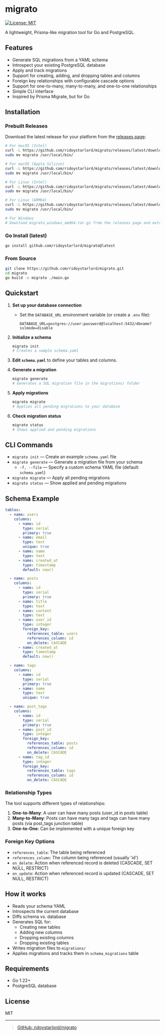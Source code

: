 # migrato

[![License: MIT](https://img.shields.io/badge/License-MIT-yellow.svg)](https://opensource.org/licenses/MIT)

A lightweight, Prisma-like migration tool for Go and PostgreSQL.

## Features

- Generate SQL migrations from a YAML schema
- Introspect your existing PostgreSQL database
- Apply and track migrations
- Support for creating, adding, and dropping tables and columns
- Foreign key relationships with configurable cascade options
- Support for one-to-many, many-to-many, and one-to-one relationships
- Simple CLI interface
- Inspired by Prisma Migrate, but for Go

## Installation

### Prebuilt Releases

Download the latest release for your platform from the [releases page](https://github.com/ridoystarlord/migrato/releases):

```sh
# For macOS (Intel)
curl -L https://github.com/ridoystarlord/migrato/releases/latest/download/migrato_darwin_amd64.tar.gz | tar -xz
sudo mv migrato /usr/local/bin/

# For macOS (Apple Silicon)
curl -L https://github.com/ridoystarlord/migrato/releases/latest/download/migrato_darwin_arm64.tar.gz | tar -xz
sudo mv migrato /usr/local/bin/

# For Linux (Intel)
curl -L https://github.com/ridoystarlord/migrato/releases/latest/download/migrato_linux_amd64.tar.gz | tar -xz
sudo mv migrato /usr/local/bin/

# For Linux (ARM64)
curl -L https://github.com/ridoystarlord/migrato/releases/latest/download/migrato_linux_arm64.tar.gz | tar -xz
sudo mv migrato /usr/local/bin/

# For Windows
# Download migrato_windows_amd64.tar.gz from the releases page and extract
```

### Go Install (latest)

```sh
go install github.com/ridoystarlord/migrato@latest
```

### From Source

```sh
git clone https://github.com/ridoystarlord/migrato.git
cd migrato
go build -o migrato ./main.go
```

## Quickstart

1. **Set up your database connection**

   - Set the `DATABASE_URL` environment variable (or create a `.env` file):
     ```env
     DATABASE_URL=postgres://user:password@localhost:5432/dbname?sslmode=disable
     ```

2. **Initialize a schema**

   ```sh
   migrato init
   # Creates a sample schema.yaml
   ```

3. **Edit `schema.yaml`** to define your tables and columns.

4. **Generate a migration**

   ```sh
   migrato generate
   # Generates a SQL migration file in the migrations/ folder
   ```

5. **Apply migrations**

   ```sh
   migrato migrate
   # Applies all pending migrations to your database
   ```

6. **Check migration status**
   ```sh
   migrato status
   # Shows applied and pending migrations
   ```

## CLI Commands

- `migrato init` — Create an example `schema.yaml` file
- `migrato generate` — Generate a migration file from your schema
  - `-f, --file` — Specify a custom schema YAML file (default: `schema.yaml`)
- `migrato migrate` — Apply all pending migrations
- `migrato status` — Show applied and pending migrations

## Schema Example

```yaml
tables:
  - name: users
    columns:
      - name: id
        type: serial
        primary: true
      - name: email
        type: text
        unique: true
      - name: name
        type: text
      - name: created_at
        type: timestamp
        default: now()

  - name: posts
    columns:
      - name: id
        type: serial
        primary: true
      - name: title
        type: text
      - name: content
        type: text
      - name: user_id
        type: integer
        foreign_key:
          references_table: users
          references_column: id
          on_delete: CASCADE
      - name: created_at
        type: timestamp
        default: now()

  - name: tags
    columns:
      - name: id
        type: serial
        primary: true
      - name: name
        type: text
        unique: true

  - name: post_tags
    columns:
      - name: id
        type: serial
        primary: true
      - name: post_id
        type: integer
        foreign_key:
          references_table: posts
          references_column: id
          on_delete: CASCADE
      - name: tag_id
        type: integer
        foreign_key:
          references_table: tags
          references_column: id
          on_delete: CASCADE
```

### Relationship Types

The tool supports different types of relationships:

1. **One-to-Many**: A user can have many posts (user_id in posts table)
2. **Many-to-Many**: Posts can have many tags and tags can have many posts (via post_tags junction table)
3. **One-to-One**: Can be implemented with a unique foreign key

### Foreign Key Options

- `references_table`: The table being referenced
- `references_column`: The column being referenced (usually 'id')
- `on_delete`: Action when referenced record is deleted (CASCADE, SET NULL, RESTRICT)
- `on_update`: Action when referenced record is updated (CASCADE, SET NULL, RESTRICT)

## How it works

- Reads your schema YAML
- Introspects the current database
- Diffs schema vs. database
- Generates SQL for:
  - Creating new tables
  - Adding new columns
  - Dropping existing columns
  - Dropping existing tables
- Writes migration files to `migrations/`
- Applies migrations and tracks them in `schema_migrations` table

## Requirements

- Go 1.22+
- PostgreSQL database

## License

MIT

---

> [GitHub: ridoystarlord/migrato](https://github.com/ridoystarlord/migrato)
